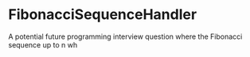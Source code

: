 # FibonacciSequenceHandler
A potential future programming interview question where the Fibonacci sequence up to n wh
